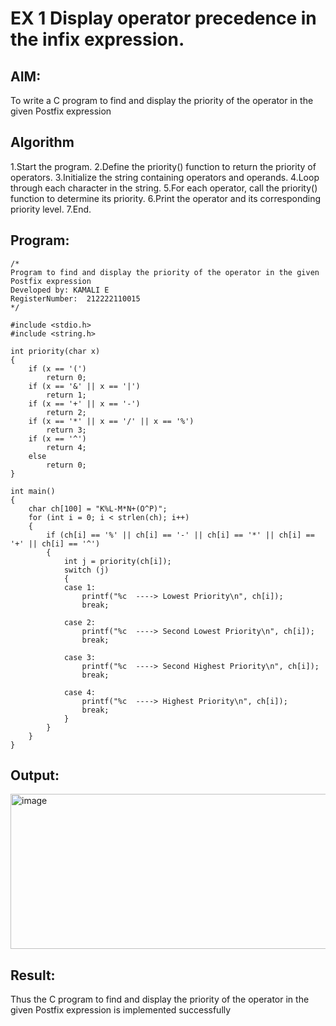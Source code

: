 # EX 1 Display operator precedence in the infix expression.

## AIM:
To write a C program to find and display the priority of the operator in the given Postfix expression

## Algorithm
1.Start the program.
2.Define the priority() function to return the priority of operators.
3.Initialize the string containing operators and operands.
4.Loop through each character in the string.
5.For each operator, call the priority() function to determine its priority.
6.Print the operator and its corresponding priority level.
7.End.   

## Program:
```
/*
Program to find and display the priority of the operator in the given Postfix expression
Developed by: KAMALI E
RegisterNumber:  212222110015
*/

#include <stdio.h>
#include <string.h>

int priority(char x)
{
    if (x == '(')
        return 0;
    if (x == '&' || x == '|')
        return 1;
    if (x == '+' || x == '-')
        return 2;
    if (x == '*' || x == '/' || x == '%')
        return 3;
    if (x == '^')
        return 4;
    else
        return 0;
}

int main()
{
    char ch[100] = "K%L-M*N+(O^P)";
    for (int i = 0; i < strlen(ch); i++)
    {
        if (ch[i] == '%' || ch[i] == '-' || ch[i] == '*' || ch[i] == '+' || ch[i] == '^')
        {
            int j = priority(ch[i]);
            switch (j)
            {
            case 1:
                printf("%c  ----> Lowest Priority\n", ch[i]);
                break;

            case 2:
                printf("%c  ----> Second Lowest Priority\n", ch[i]);
                break;

            case 3:
                printf("%c  ----> Second Highest Priority\n", ch[i]);
                break;

            case 4:
                printf("%c  ----> Highest Priority\n", ch[i]);
                break;
            }
        }
    }
}
```

## Output:

<img width="776" height="248" alt="image" src="https://github.com/user-attachments/assets/d3bd70d5-9f79-43dd-82b5-224fd494d8fa" />


## Result:
Thus the C program to find and display the priority of the operator in the given Postfix expression is implemented successfully

